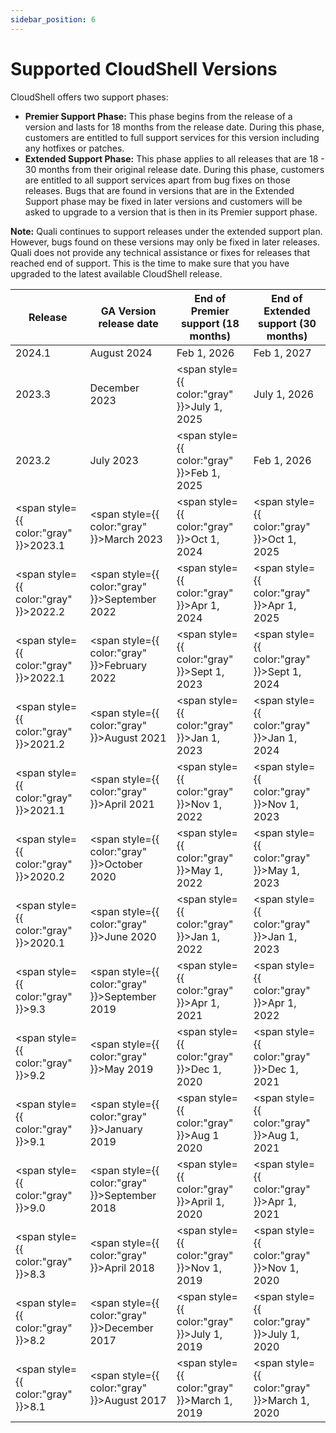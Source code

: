 ```yaml
---
sidebar_position: 6
---
```


Supported CloudShell Versions
=============================

CloudShell offers two support phases:

*   **Premier Support Phase:** This phase begins from the release of a version and lasts for 18 months from the release date. During this phase, customers are entitled to full support services for this version including any hotfixes or patches.
*   **Extended Support Phase:** This phase applies to all releases that are 18 - 30 months from their original release date. During this phase, customers are entitled to all support services apart from bug fixes on those releases. Bugs that are found in versions that are in the Extended Support phase may be fixed in later versions and customers will be asked to upgrade to a version that is then in its Premier support phase.

**Note:** Quali continues to support releases under the extended support plan. However, bugs found on these versions may only be fixed in later releases. Quali does not provide any technical assistance or fixes for releases that reached end of support. This is the time to make sure that you have upgraded to the latest available CloudShell release.

| Release | GA Version release date | End of Premier support (18 months) | End of Extended support (30 months) |
| --- | --- | --- | --- |
| 2024.1 | August 2024 | Feb 1, 2026 | Feb 1, 2027 |
| 2023.3 | December 2023 | <span style={{ color:"gray" }}>July 1, 2025</span> | July 1, 2026 |
| 2023.2 | July 2023 | <span style={{ color:"gray" }}>Feb 1, 2025</span> | Feb 1, 2026 |
| <span style={{ color:"gray" }}>2023.1</span> | <span style={{ color:"gray" }}>March 2023</span> | <span style={{ color:"gray" }}>Oct 1, 2024</span> | <span style={{ color:"gray" }}>Oct 1, 2025</span> |
| <span style={{ color:"gray" }}>2022.2</span> | <span style={{ color:"gray" }}>September 2022</span> | <span style={{ color:"gray" }}>Apr 1, 2024</span> | <span style={{ color:"gray" }}>Apr 1, 2025</span> |
| <span style={{ color:"gray" }}>2022.1</span> | <span style={{ color:"gray" }}>February 2022</span> | <span style={{ color:"gray" }}>Sept 1, 2023</span> | <span style={{ color:"gray" }}>Sept 1, 2024</span> |
| <span style={{ color:"gray" }}>2021.2</span> | <span style={{ color:"gray" }}>August 2021</span> | <span style={{ color:"gray" }}>Jan 1, 2023</span> | <span style={{ color:"gray" }}>Jan 1, 2024</span> |
| <span style={{ color:"gray" }}>2021.1</span> | <span style={{ color:"gray" }}>April 2021</span> | <span style={{ color:"gray" }}>Nov 1, 2022</span> | <span style={{ color:"gray" }}>Nov 1, 2023</span> |
| <span style={{ color:"gray" }}>2020.2</span> | <span style={{ color:"gray" }}>October 2020</span> | <span style={{ color:"gray" }}>May 1, 2022</span> | <span style={{ color:"gray" }}>May 1, 2023</span> |
| <span style={{ color:"gray" }}>2020.1</span> | <span style={{ color:"gray" }}>June 2020</span> | <span style={{ color:"gray" }}>Jan 1, 2022</span> | <span style={{ color:"gray" }}>Jan 1, 2023</span> |
| <span style={{ color:"gray" }}>9.3</span> | <span style={{ color:"gray" }}>September 2019</span> | <span style={{ color:"gray" }}>Apr 1, 2021</span> | <span style={{ color:"gray" }}>Apr 1, 2022</span> |
| <span style={{ color:"gray" }}>9.2</span> | <span style={{ color:"gray" }}>May 2019</span> | <span style={{ color:"gray" }}>Dec 1, 2020</span> | <span style={{ color:"gray" }}>Dec 1, 2021</span> |
| <span style={{ color:"gray" }}>9.1</span> | <span style={{ color:"gray" }}>January 2019</span> | <span style={{ color:"gray" }}>Aug 1 2020</span> | <span style={{ color:"gray" }}>Aug 1, 2021</span> |
| <span style={{ color:"gray" }}>9.0</span> | <span style={{ color:"gray" }}>September 2018</span> | <span style={{ color:"gray" }}>April 1, 2020</span> | <span style={{ color:"gray" }}>Apr 1, 2021</span> |
| <span style={{ color:"gray" }}>8.3</span> | <span style={{ color:"gray" }}>April 2018</span> | <span style={{ color:"gray" }}>Nov 1, 2019</span> | <span style={{ color:"gray" }}>Nov 1, 2020</span> |
| <span style={{ color:"gray" }}>8.2</span> | <span style={{ color:"gray" }}>December 2017</span> | <span style={{ color:"gray" }}>July 1, 2019</span> | <span style={{ color:"gray" }}>July 1, 2020</span> |
| <span style={{ color:"gray" }}>8.1</span> | <span style={{ color:"gray" }}>August 2017</span> | <span style={{ color:"gray" }}>March 1, 2019</span> | <span style={{ color:"gray" }}>March 1, 2020</span> |
